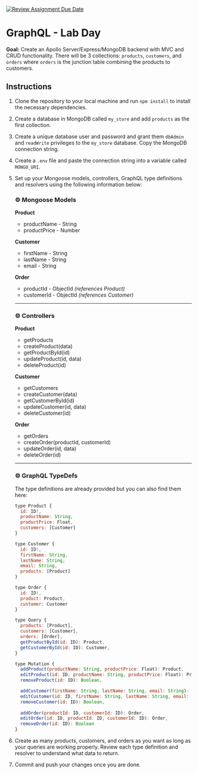 [![Review Assignment Due Date](https://classroom.github.com/assets/deadline-readme-button-22041afd0340ce965d47ae6ef1cefeee28c7c493a6346c4f15d667ab976d596c.svg)](https://classroom.github.com/a/hM2lfTNF)
# GraphQL - Lab Day

**Goal:** Create an Apollo Server/Express/MongoDB backend with MVC and CRUD functionality. There will be 3 collections: `products`, `customers`, and `orders` where `orders` is the junction table combining the products to customers.

## Instructions

1. Clone the repository to your local machine and run `npm install` to install the necessary dependencies.
2. Create a database in MongoDB called `my_store` and add `products` as the first collection.
3. Create a unique database user and password and grant them `dbAdmin` and `readWrite` privileges to the `my_store` database. Copy the MongoDB connection string.
4. Create a `.env` file and paste the connection string into a variable called `MONGO_URI`.
5. Set up your Mongoose models, controllers, GraphQL type definitions and resolvers using the following information below:

    ### ⚙️ Mongoose Models

    **Product**
    - productName - String
    - productPrice - Number

    **Customer**
    - firstName - String
    - lastName - String
    - email - String

    **Order**
    - productId - ObjectId *(references Product)*
    - customerId - ObjectId *(references Customer)*

    ---

    ### ⚙️ Controllers

    **Product**
    - getProducts
    - createProduct(data)
    - getProductById(id)
    - updateProduct(id, data)
    - deleteProduct(id)

    **Customer**
    - getCustomers
    - createCustomer(data)
    - getCustomerById(id)
    - updateCustomer(id, data)
    - deleteCustomer(id)

    **Order**
    - getOrders
    - createOrder(productId, customerId)
    - updateOrder(id, data)
    - deleteOrder(id)

    ---

    ### ⚙️ GraphQL TypeDefs

    The type definitions are already provided but you can also find them here:

    ```js
    type Product {
      id: ID!,
      productName: String,
      productPrice: Float,
      customers: [Customer]
    }

    type Customer {
      id: ID!,
      firstName: String,
      lastName: String,
      email: String,
      products: [Product]
    }
    
    type Order {
      id: ID!,
      product: Product,
      customer: Customer
    }

    type Query {
      products: [Product],
      customers: [Customer],
      orders: [Order],
      getProductById(id: ID): Product,
      getCustomerById(id: ID): Customer,
    }

    type Mutation {
      addProduct(productName: String, productPrice: Float): Product,
      editProduct(id: ID, productName: String, productPrice: Float): Product,
      removeProduct(id: ID): Boolean,

      addCustomer(firstName: String, lastName: String, email: String): Customer,
      editCustomer(id: ID, firstName: String, lastName: String, email: String): Customer,
      removeCustomer(id: ID): Boolean,
      
      addOrder(productId: ID, customerId: ID): Order,
      editOrder(id: ID, productId: ID, customerId: ID): Order,
      removeOrder(id: ID): Boolean
    }
    ```

6. Create as many products, customers, and orders as you want as long as your queries are working properly. Review each type definition and resolver to understand what data to return.
7. Commit and push your changes once you are done.

